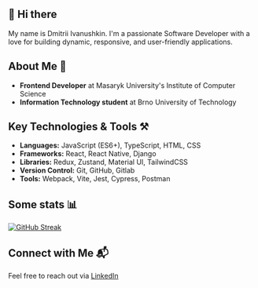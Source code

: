 ## 👋 Hi there

My name is Dmitrii Ivanushkin. I'm a passionate Software Developer with a love for building dynamic, responsive, and user-friendly applications.

## About Me 👤

- **Frontend Developer** at Masaryk University's Institute of Computer Science 
- **Information Technology student** at Brno University of Technology

## Key Technologies & Tools ⚒️

- **Languages:** JavaScript (ES6+), TypeScript, HTML, CSS
- **Frameworks:** React, React Native, Django
- **Libraries:** Redux, Zustand, Material UI, TailwindCSS
- **Version Control:** Git, GitHub, Gitlab
- **Tools:** Webpack, Vite, Jest, Cypress, Postman

## Some stats 📊

[![GitHub Streak](https://streak-stats.demolab.com?user=lasjdhu&theme=dark-minimalist)](https://git.io/streak-stats)

## Connect with Me 📬

 Feel free to reach out via [LinkedIn](https://linkedin.com/in/dmitrii-ivanushkin)
